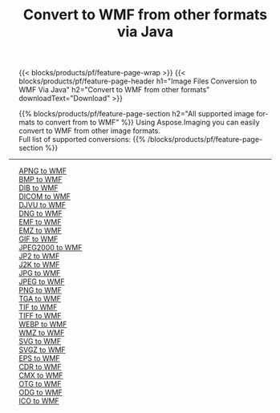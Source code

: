 ﻿---
title: Convert to WMF from other formats via Java 
weight: 3920
url: /java/conversion/to/wmf 
lang: en
langdirlevel: 2
locales: zh-hans,ja,it,ru,de,es,fr,nl,id,lt,pl,pt,vi,tr,ko,zh-hant,ar,hi,th,sv,cs,uk,he
description: Using Aspose.Imaging you can easily convert to WMF from other formats
---

{{< blocks/products/pf/feature-page-wrap >}}
{{< blocks/products/pf/feature-page-header h1="Image Files Conversion to WMF Via Java" h2="Convert to WMF from other formats" downloadText="Download" >}}


{{% blocks/products/pf/feature-page-section  h2="All supported image formats to convert from to WMF" %}}
Using Aspose.Imaging you can easily convert to WMF from other image formats.
<br/>
Full list of supported conversions:
{{% /blocks/products/pf/feature-page-section %}}
<div class="container-fluid productfamilypage bg-gray">
    <div class="convertypes bg-gray agp-content section">
        <div class="container">
		<hr style="margin-left:-20px;"/>
		<div class="row other-converters">
		    <div class='col-md-2 other-converter remove-lp remove-rp'><a href="/imaging/java/conversion/apng-to-wmf" >APNG to WMF</a></div>
<div class='col-md-2 other-converter remove-lp remove-rp'><a href="/imaging/java/conversion/bmp-to-wmf" >BMP to WMF</a></div>
<div class='col-md-2 other-converter remove-lp remove-rp'><a href="/imaging/java/conversion/dib-to-wmf" >DIB to WMF</a></div>
<div class='col-md-2 other-converter remove-lp remove-rp'><a href="/imaging/java/conversion/dicom-to-wmf" >DICOM to WMF</a></div>
<div class='col-md-2 other-converter remove-lp remove-rp'><a href="/imaging/java/conversion/djvu-to-wmf" >DJVU to WMF</a></div>
<div class='col-md-2 other-converter remove-lp remove-rp'><a href="/imaging/java/conversion/dng-to-wmf" >DNG to WMF</a></div>
<div class='col-md-2 other-converter remove-lp remove-rp'><a href="/imaging/java/conversion/emf-to-wmf" >EMF to WMF</a></div>
<div class='col-md-2 other-converter remove-lp remove-rp'><a href="/imaging/java/conversion/emz-to-wmf" >EMZ to WMF</a></div>
<div class='col-md-2 other-converter remove-lp remove-rp'><a href="/imaging/java/conversion/gif-to-wmf" >GIF to WMF</a></div>
<div class='col-md-2 other-converter remove-lp remove-rp'><a href="/imaging/java/conversion/jpeg2000-to-wmf" >JPEG2000 to WMF</a></div>
<div class='col-md-2 other-converter remove-lp remove-rp'><a href="/imaging/java/conversion/jp2-to-wmf" >JP2 to WMF</a></div>
<div class='col-md-2 other-converter remove-lp remove-rp'><a href="/imaging/java/conversion/j2k-to-wmf" >J2K to WMF</a></div>
<div class='col-md-2 other-converter remove-lp remove-rp'><a href="/imaging/java/conversion/jpg-to-wmf" >JPG to WMF</a></div>
<div class='col-md-2 other-converter remove-lp remove-rp'><a href="/imaging/java/conversion/jpeg-to-wmf" >JPEG to WMF</a></div>
<div class='col-md-2 other-converter remove-lp remove-rp'><a href="/imaging/java/conversion/png-to-wmf" >PNG to WMF</a></div>
<div class='col-md-2 other-converter remove-lp remove-rp'><a href="/imaging/java/conversion/tga-to-wmf" >TGA to WMF</a></div>
<div class='col-md-2 other-converter remove-lp remove-rp'><a href="/imaging/java/conversion/tif-to-wmf" >TIF to WMF</a></div>
<div class='col-md-2 other-converter remove-lp remove-rp'><a href="/imaging/java/conversion/tiff-to-wmf" >TIFF to WMF</a></div>
<div class='col-md-2 other-converter remove-lp remove-rp'><a href="/imaging/java/conversion/webp-to-wmf" >WEBP to WMF</a></div>
<div class='col-md-2 other-converter remove-lp remove-rp'><a href="/imaging/java/conversion/wmz-to-wmf" >WMZ to WMF</a></div>
<div class='col-md-2 other-converter remove-lp remove-rp'><a href="/imaging/java/conversion/svg-to-wmf" >SVG to WMF</a></div>
<div class='col-md-2 other-converter remove-lp remove-rp'><a href="/imaging/java/conversion/svgz-to-wmf" >SVGZ to WMF</a></div>
<div class='col-md-2 other-converter remove-lp remove-rp'><a href="/imaging/java/conversion/eps-to-wmf" >EPS to WMF</a></div>
<div class='col-md-2 other-converter remove-lp remove-rp'><a href="/imaging/java/conversion/cdr-to-wmf" >CDR to WMF</a></div>
<div class='col-md-2 other-converter remove-lp remove-rp'><a href="/imaging/java/conversion/cmx-to-wmf" >CMX to WMF</a></div>
<div class='col-md-2 other-converter remove-lp remove-rp'><a href="/imaging/java/conversion/otg-to-wmf" >OTG to WMF</a></div>
<div class='col-md-2 other-converter remove-lp remove-rp'><a href="/imaging/java/conversion/odg-to-wmf" >ODG to WMF</a></div>
<div class='col-md-2 other-converter remove-lp remove-rp'><a href="/imaging/java/conversion/ico-to-wmf" >ICO to WMF</a></div>
                </div>
        </div>
    </div>
</div>
<br/>


